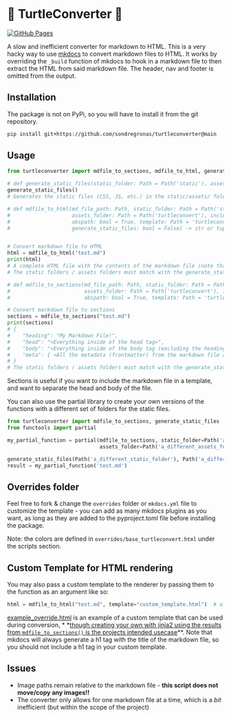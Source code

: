 # 🐢 TurtleConverter 🐢

[![GitHub Pages](https://badgen.net/badge/example%20output/github%20pages/?icon=chrome)](https://sondregronas.github.io/turtleconverter/)

A slow and inefficient converter for markdown to HTML. This is a very hacky way to use [mkdocs](https://www.mkdocs.org/)
to convert markdown files to HTML. It works by overriding the `_build` function of mkdocs to hook in a markdown file to
then extract the HTML from said markdown file. The header, nav and footer is omitted from the output.

## Installation

The package is not on PyPi, so you will have to install it from the git repository.

```bash
pip install git+https://github.com/sondregronas/turtleconverter@main
```

## Usage

```py
from turtleconverter import mdfile_to_sections, mdfile_to_html, generate_static_files

# def generate_static_files(static_folder: Path = Path('static'), assets_folder: Path = Path('turtleconvert')) -> None:
generate_static_files()
# Generates the static files (CSS, JS, etc.) in the static/assets/ folder (paths must match with the other functions)

# def mdfile_to_html(md_file_path: Path, static_folder: Path = Path('static'),
#                    assets_folder: Path = Path('turtleconvert'), include_metadata: bool = False,
#                    abspath: bool = True, template: Path = 'turtleconvert.html',
#                    generate_static_files: bool = False) -> str or tuple:


# Convert markdown file to HTML
html = mdfile_to_html("test.md")
print(html)
# A complete HTML file with the contents of the markdown file (note that the static files are not generated by default)
# The static folders / assets folders must match with the generate_static_files function

# def mdfile_to_sections(md_file_path: Path, static_folder: Path = Path('static'),
#                        assets_folder: Path = Path('turtleconvert'), isolate_heading: bool = True,
#                        abspath: bool = True, template: Path = 'turtleconvert.html') -> dict:

# Convert markdown file to sections
sections = mdfile_to_sections("test.md")
print(sections)
# {
#    "heading": "My Markdown File!",
#    "head": "<Everything inside of the head tag>",
#    "body": "<Everything inside of the body tag (excluding the heading unless isolate_heading=False)>",
#    "meta": { <All the metadata (frontmatter) from the markdown file as a dictionary> }
# }
# The static folders / assets folders must match with the generate_static_files function
```

Sections is useful if you want to include the markdown file in a template, and want to separate the head and body of the
file.

You can also use the partial library to create your own versions of the functions with a different set of folders for
the static files.

```py
from turtleconverter import mdfile_to_sections, generate_static_files
from functools import partial

my_partial_function = partial(mdfile_to_sections, static_folder=Path('a_different_static_folder'),
                              assets_folder=Path('a_different_assets_folder'))

generate_static_files(Path('a_different_static_folder'), Path('a_different_assets_folder'))
result = my_partial_function('test.md')
```

## Overrides folder

Feel free to fork & change the `overrides` folder or `mkdocs.yml` file to customize the template - you can add as many
mkdocs plugins as you want, as long as they are added to the pyproject.toml file before installing the package.

Note: the colors are defined in `overrides/base_turtleconvert.html` under the scripts section.

## Custom Template for HTML rendering

You may also pass a custom template to the renderer by passing them to the function as an argument like so:

```py
html = mdfile_to_html("test.md", template="custom_template.html")  # alternatively you can use a Path object
```

[example_override.html](example_override.html) is an example of a custom template that can be used during conversion, *
*<ins>though creating your own with jinja2 using the results from `mdfile_to_sections()` is the projects intended
usecase</ins>**. Note that mkdocs will always generate a h1 tag with the title of the markdown file, so you should not
include a h1 tag in your custom template.

## Issues

- Image paths remain relative to the markdown file - **this script does not move/copy any images!!**
- The converter only allows for one markdown file at a time, which is a _bit_ inefficient (but within the scope of the
  project)
